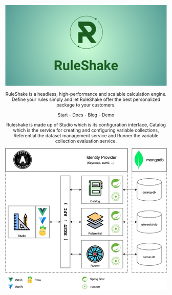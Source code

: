 <p align="center">
  <a href="https://ruleshake.com/"><img src="./imgs/ruleshake-hero.png" alt="ruleshake"></a>
</p>

<p align=center>
RuleShake is a headless, high-performance and scalable calculation engine.
<br />
Define your rules simply and let RuleShake offer the best personalized package to your customers.
</p>

<p align="center">
  <a href="https://github.com/ruleshake/ruleshake-start">Start</a> - <a href="https://ruleshake.com/docs/intro">Docs</a> - <a href="https://ruleshake.com/blog/">Blog</a> - <a href="https://demo.ruleshake.com">Demo</a>
</p>

<p align="center">
Ruleshake is made up of Studio which is its configuration interface, Catalog which is the service for creating and 
configuring variable collections, Referential the dataset management service and Runner the variable collection evaluation service.
</p>

<p align="center">
  <a href="https://ruleshake.com/blog/architecture"><img src="./imgs/ruleshake-architecture.png" alt="ruleshake-architecture"></a>
</p>